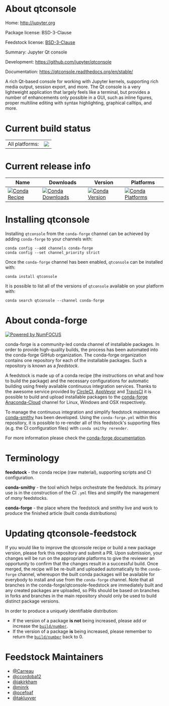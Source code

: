 About qtconsole
===============

Home: http://jupyter.org

Package license: BSD-3-Clause

Feedstock license: [BSD-3-Clause](https://github.com/conda-forge/qtconsole-feedstock/blob/master/LICENSE.txt)

Summary: Jupyter Qt console

Development: https://github.com/jupyter/qtconsole

Documentation: https://qtconsole.readthedocs.org/en/stable/

A rich Qt-based console for working with Jupyter kernels, supporting rich
media output, session export, and more. The Qt console is a very
lightweight application that largely feels like a terminal, but provides
a number of enhancements only possible in a GUI, such as inline figures,
proper multiline editing with syntax highlighting, graphical calltips, and
more.


Current build status
====================


<table><tr><td>All platforms:</td>
    <td>
      <a href="https://dev.azure.com/conda-forge/feedstock-builds/_build/latest?definitionId=5495&branchName=master">
        <img src="https://dev.azure.com/conda-forge/feedstock-builds/_apis/build/status/qtconsole-feedstock?branchName=master">
      </a>
    </td>
  </tr>
</table>

Current release info
====================

| Name | Downloads | Version | Platforms |
| --- | --- | --- | --- |
| [![Conda Recipe](https://img.shields.io/badge/recipe-qtconsole-green.svg)](https://anaconda.org/conda-forge/qtconsole) | [![Conda Downloads](https://img.shields.io/conda/dn/conda-forge/qtconsole.svg)](https://anaconda.org/conda-forge/qtconsole) | [![Conda Version](https://img.shields.io/conda/vn/conda-forge/qtconsole.svg)](https://anaconda.org/conda-forge/qtconsole) | [![Conda Platforms](https://img.shields.io/conda/pn/conda-forge/qtconsole.svg)](https://anaconda.org/conda-forge/qtconsole) |

Installing qtconsole
====================

Installing `qtconsole` from the `conda-forge` channel can be achieved by adding `conda-forge` to your channels with:

```
conda config --add channels conda-forge
conda config --set channel_priority strict
```

Once the `conda-forge` channel has been enabled, `qtconsole` can be installed with:

```
conda install qtconsole
```

It is possible to list all of the versions of `qtconsole` available on your platform with:

```
conda search qtconsole --channel conda-forge
```


About conda-forge
=================

[![Powered by
NumFOCUS](https://img.shields.io/badge/powered%20by-NumFOCUS-orange.svg?style=flat&colorA=E1523D&colorB=007D8A)](https://numfocus.org)

conda-forge is a community-led conda channel of installable packages.
In order to provide high-quality builds, the process has been automated into the
conda-forge GitHub organization. The conda-forge organization contains one repository
for each of the installable packages. Such a repository is known as a *feedstock*.

A feedstock is made up of a conda recipe (the instructions on what and how to build
the package) and the necessary configurations for automatic building using freely
available continuous integration services. Thanks to the awesome service provided by
[CircleCI](https://circleci.com/), [AppVeyor](https://www.appveyor.com/)
and [TravisCI](https://travis-ci.com/) it is possible to build and upload installable
packages to the [conda-forge](https://anaconda.org/conda-forge)
[Anaconda-Cloud](https://anaconda.org/) channel for Linux, Windows and OSX respectively.

To manage the continuous integration and simplify feedstock maintenance
[conda-smithy](https://github.com/conda-forge/conda-smithy) has been developed.
Using the ``conda-forge.yml`` within this repository, it is possible to re-render all of
this feedstock's supporting files (e.g. the CI configuration files) with ``conda smithy rerender``.

For more information please check the [conda-forge documentation](https://conda-forge.org/docs/).

Terminology
===========

**feedstock** - the conda recipe (raw material), supporting scripts and CI configuration.

**conda-smithy** - the tool which helps orchestrate the feedstock.
                   Its primary use is in the construction of the CI ``.yml`` files
                   and simplify the management of *many* feedstocks.

**conda-forge** - the place where the feedstock and smithy live and work to
                  produce the finished article (built conda distributions)


Updating qtconsole-feedstock
============================

If you would like to improve the qtconsole recipe or build a new
package version, please fork this repository and submit a PR. Upon submission,
your changes will be run on the appropriate platforms to give the reviewer an
opportunity to confirm that the changes result in a successful build. Once
merged, the recipe will be re-built and uploaded automatically to the
`conda-forge` channel, whereupon the built conda packages will be available for
everybody to install and use from the `conda-forge` channel.
Note that all branches in the conda-forge/qtconsole-feedstock are
immediately built and any created packages are uploaded, so PRs should be based
on branches in forks and branches in the main repository should only be used to
build distinct package versions.

In order to produce a uniquely identifiable distribution:
 * If the version of a package **is not** being increased, please add or increase
   the [``build/number``](https://docs.conda.io/projects/conda-build/en/latest/resources/define-metadata.html#build-number-and-string).
 * If the version of a package **is** being increased, please remember to return
   the [``build/number``](https://docs.conda.io/projects/conda-build/en/latest/resources/define-metadata.html#build-number-and-string)
   back to 0.

Feedstock Maintainers
=====================

* [@Carreau](https://github.com/Carreau/)
* [@ccordoba12](https://github.com/ccordoba12/)
* [@jakirkham](https://github.com/jakirkham/)
* [@minrk](https://github.com/minrk/)
* [@ocefpaf](https://github.com/ocefpaf/)
* [@takluyver](https://github.com/takluyver/)

